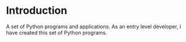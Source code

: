 # Introduction
A set of Python programs and applications. As an entry level developer, I have created this set of Python programs.
